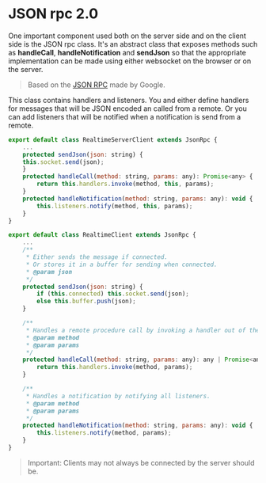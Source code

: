 # JSON rpc 2.0

One important component used both on the server side and on the client side is the JSON rpc class. It's an abstract class that exposes methods such as **handleCall**, **handleNotification** and **sendJson** so that the appropriate implementation can be made using either websocket on the browser or on the server.

> Based on the [JSON RPC](https://www.jsonrpc.org) made by Google.

This class contains handlers and listeners. You and either define handlers for messages that will be JSON encoded an called from a remote. Or you can add listeners that will be notified when a notification is send from a remote.

```javascript
export default class RealtimeServerClient extends JsonRpc {
    ...
    protected sendJson(json: string) {
    this.socket.send(json);
    }
    protected handleCall(method: string, params: any): Promise<any> {
        return this.handlers.invoke(method, this, params);
    }
    protected handleNotification(method: string, params: any): void {
        this.listeners.notify(method, this, params);
    }
}
```

```javascript
export default class RealtimeClient extends JsonRpc {
    ...
    /**
     * Either sends the message if connected.
     * Or stores it in a buffer for sending when connected.
     * @param json
     */
    protected sendJson(json: string) {
        if (this.connected) this.socket.send(json);
        else this.buffer.push(json);
    }

    /**
     * Handles a remote procedure call by invoking a handler out of the Handlers.
     * @param method
     * @param params
     */
    protected handleCall(method: string, params: any): any | Promise<any> {
        return this.handlers.invoke(method, params);
    }

    /**
     * Handles a notification by notifying all listeners.
     * @param method
     * @param params
     */
    protected handleNotification(method: string, params: any): void {
        this.listeners.notify(method, params);
    }
}
```


> Important: Clients may not always be connected by the server should be.